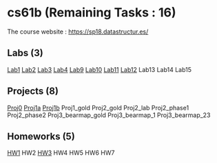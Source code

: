 # cs61b (Remaining Tasks : 16)

The course website : https://sp18.datastructur.es/ 

## Labs (3)
[Lab1](https://github.com/ruhuang2001/cs61b/tree/master/lab1)
[Lab2](https://github.com/ruhuang2001/cs61b/tree/master/lab2)
[Lab3](https://github.com/ruhuang2001/cs61b/tree/master/lab3)
[Lab4](https://github.com/ruhuang2001/cs61b/tree/master/lab4)
[Lab9](https://github.com/ruhuang2001/cs61b/tree/master/lab9)
[Lab10](https://github.com/ruhuang2001/cs61b/tree/master/lab10)
[Lab11](https://github.com/ruhuang2001/cs61b/tree/master/lab11/lab11/graphs)
[Lab12]((https://github.com/ruhuang2001/cs61b/tree/master/lab12))
Lab13
Lab14
Lab15

## Projects (8)
[Proj0](https://github.com/ruhuang2001/cs61b/tree/master/proj0)
[Proj1a](https://github.com/ruhuang2001/cs61b/tree/master/proj1a)
[Proj1b](https://github.com/ruhuang2001/cs61b/tree/master/proj1b)
Proj1_gold
Proj2_gold
Proj2_lab
Proj2_phase1
Proj2_phase2
Proj3_bearmap_gold
Proj3_bearmap_1
Proj3_bearmap_23

## Homeworks (5)
[HW1](https://github.com/ruhuang2001/cs61b/tree/master/hw1)
HW2
[HW3](https://github.com/ruhuang2001/cs61b/tree/master/hw3/hw3/hash)
HW4
HW5
HW6
HW7
